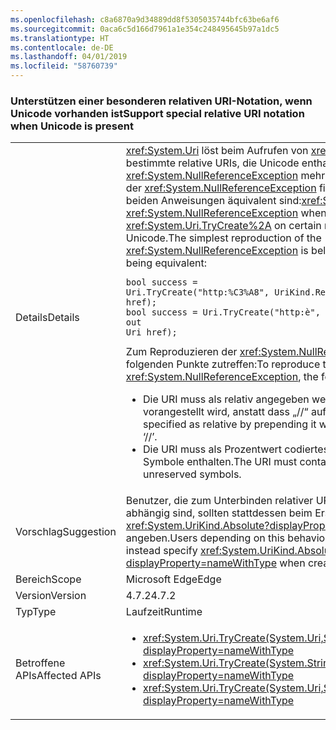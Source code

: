 ```yaml
---
ms.openlocfilehash: c8a6870a9d34889dd8f5305035744bfc63be6af6
ms.sourcegitcommit: 0aca6c5d166d7961a1e354c248495645b97a1dc5
ms.translationtype: HT
ms.contentlocale: de-DE
ms.lasthandoff: 04/01/2019
ms.locfileid: "58760739"
---
```

### <a name="support-special-relative-uri-notation-when-unicode-is-present"></a><span data-ttu-id="47b48-101">Unterstützen einer besonderen relativen URI-Notation, wenn Unicode vorhanden ist</span><span class="sxs-lookup"><span data-stu-id="47b48-101">Support special relative URI notation when Unicode is present</span></span>

|   |   |
|---|---|
|<span data-ttu-id="47b48-102">Details</span><span class="sxs-lookup"><span data-stu-id="47b48-102">Details</span></span>|<span data-ttu-id="47b48-103"><xref:System.Uri> löst beim Aufrufen von <xref:System.Uri.TryCreate%2A> für bestimmte relative URIs, die Unicode enthalten, keine <xref:System.NullReferenceException> mehr aus. Die einfachste Reproduktion der <xref:System.NullReferenceException> finden Sie nachstehend, wobei die beiden Anweisungen äquivalent sind:</span><span class="sxs-lookup"><span data-stu-id="47b48-103"><xref:System.Uri> will no longer throw a <xref:System.NullReferenceException> when calling <xref:System.Uri.TryCreate%2A> on certain relative URIs containing Unicode.The simplest reproduction of the <xref:System.NullReferenceException> is below, with the two statements being equivalent:</span></span><pre><code class="lang-csharp">bool success = Uri.TryCreate(&quot;http:%C3%A8&quot;, UriKind.RelativeOrAbsolute, out Uri href);&#13;&#10;bool success = Uri.TryCreate(&quot;http:&#232;&quot;, UriKind.RelativeOrAbsolute, out Uri href);&#13;&#10;</code></pre><span data-ttu-id="47b48-104">Zum Reproduzieren der <xref:System.NullReferenceException> müssen die folgenden Punkte zutreffen:</span><span class="sxs-lookup"><span data-stu-id="47b48-104">To reproduce the <xref:System.NullReferenceException>, the following items must be true:</span></span><ul><li><span data-ttu-id="47b48-105">Die URI muss als relativ angegeben werden, indem ihm „http:“ vorangestellt wird, anstatt dass „//“ auf ihn folgt.</span><span class="sxs-lookup"><span data-stu-id="47b48-105">The URI must be specified as relative by prepending it with ‘http:’ and not following it with ‘//’.</span></span></li><li><span data-ttu-id="47b48-106">Die URI muss als Prozentwert codiertes Unicode oder nicht reservierte Symbole enthalten.</span><span class="sxs-lookup"><span data-stu-id="47b48-106">The URI must contain percent-encoded Unicode or unreserved symbols.</span></span></li></ul>|
|<span data-ttu-id="47b48-107">Vorschlag</span><span class="sxs-lookup"><span data-stu-id="47b48-107">Suggestion</span></span>|<span data-ttu-id="47b48-108">Benutzer, die zum Unterbinden relativer URIs von diesem Verhalten abhängig sind, sollten stattdessen beim Erstellen eines URI <xref:System.UriKind.Absolute?displayProperty=nameWithType> angeben.</span><span class="sxs-lookup"><span data-stu-id="47b48-108">Users depending on this behavior to disallow relative URIs should instead specify <xref:System.UriKind.Absolute?displayProperty=nameWithType> when creating a URI.</span></span>|
|<span data-ttu-id="47b48-109">Bereich</span><span class="sxs-lookup"><span data-stu-id="47b48-109">Scope</span></span>|<span data-ttu-id="47b48-110">Microsoft Edge</span><span class="sxs-lookup"><span data-stu-id="47b48-110">Edge</span></span>|
|<span data-ttu-id="47b48-111">Version</span><span class="sxs-lookup"><span data-stu-id="47b48-111">Version</span></span>|<span data-ttu-id="47b48-112">4.7.2</span><span class="sxs-lookup"><span data-stu-id="47b48-112">4.7.2</span></span>|
|<span data-ttu-id="47b48-113">Typ</span><span class="sxs-lookup"><span data-stu-id="47b48-113">Type</span></span>|<span data-ttu-id="47b48-114">Laufzeit</span><span class="sxs-lookup"><span data-stu-id="47b48-114">Runtime</span></span>|
|<span data-ttu-id="47b48-115">Betroffene APIs</span><span class="sxs-lookup"><span data-stu-id="47b48-115">Affected APIs</span></span>|<ul><li><xref:System.Uri.TryCreate(System.Uri,System.Uri,System.Uri@)?displayProperty=nameWithType></li><li><xref:System.Uri.TryCreate(System.String,System.UriKind,System.Uri@)?displayProperty=nameWithType></li><li><xref:System.Uri.TryCreate(System.Uri,System.String,System.Uri@)?displayProperty=nameWithType></li></ul>|

